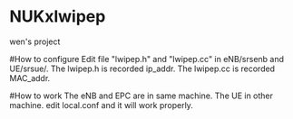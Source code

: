 # NUKxlwipep
wen's project

#How to configure
Edit file "lwipep.h" and "lwipep.cc" in eNB/srsenb and UE/srsue/.
The lwipep.h is recorded ip_addr.
The lwipep.cc is recorded MAC_addr.

#How to work
The eNB and EPC are in same machine.
The UE in other machine.
edit local.conf and it will work properly.
